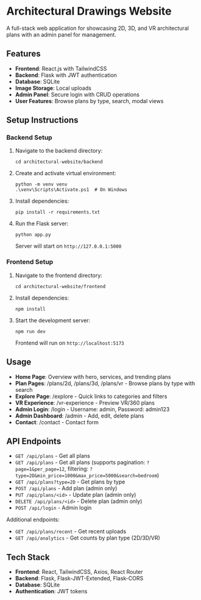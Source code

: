 # Architectural Drawings Website

A full-stack web application for showcasing 2D, 3D, and VR architectural plans with an admin panel for management.

## Features

- **Frontend**: React.js with TailwindCSS
- **Backend**: Flask with JWT authentication
- **Database**: SQLite
- **Image Storage**: Local uploads
- **Admin Panel**: Secure login with CRUD operations
- **User Features**: Browse plans by type, search, modal views

## Setup Instructions

### Backend Setup

1. Navigate to the backend directory:
   ```
   cd architectural-website/backend
   ```

2. Create and activate virtual environment:
   ```
   python -m venv venv
   .\venv\Scripts\Activate.ps1  # On Windows
   ```

3. Install dependencies:
   ```
   pip install -r requirements.txt
   ```

4. Run the Flask server:
   ```
   python app.py
   ```
   Server will start on `http://127.0.0.1:5000`

### Frontend Setup

1. Navigate to the frontend directory:
   ```
   cd architectural-website/frontend
   ```

2. Install dependencies:
   ```
   npm install
   ```

3. Start the development server:
   ```
   npm run dev
   ```
   Frontend will run on `http://localhost:5173`

## Usage

- **Home Page**: Overview with hero, services, and trending plans
- **Plan Pages**: /plans/2d, /plans/3d, /plans/vr - Browse plans by type with search
 - **Explore Page**: /explore - Quick links to categories and filters
 - **VR Experience**: /vr-experience - Preview VR/360 plans
- **Admin Login**: /login - Username: admin, Password: admin123
- **Admin Dashboard**: /admin - Add, edit, delete plans
- **Contact**: /contact - Contact form

## API Endpoints

- `GET /api/plans` - Get all plans
 - `GET /api/plans` - Get all plans (supports pagination: `?page=1&per_page=12`, filtering: `?type=2D&min_price=1000&max_price=5000&search=bedroom`)
- `GET /api/plans?type=2D` - Get plans by type
- `POST /api/plans` - Add plan (admin only)
- `PUT /api/plans/<id>` - Update plan (admin only)
- `DELETE /api/plans/<id>` - Delete plan (admin only)
- `POST /api/login` - Admin login

Additional endpoints:
- `GET /api/plans/recent` - Get recent uploads
- `GET /api/analytics` - Get counts by plan type (2D/3D/VR)

## Tech Stack

- **Frontend**: React, TailwindCSS, Axios, React Router
- **Backend**: Flask, Flask-JWT-Extended, Flask-CORS
- **Database**: SQLite
- **Authentication**: JWT tokens